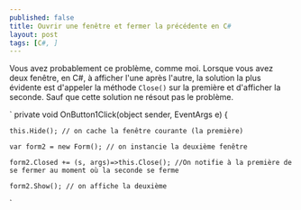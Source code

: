 ```yaml
---
published: false
title: Ouvrir une fenêtre et fermer la précédente en C#
layout: post
tags: [C#, ]
---
```

Vous avez probablement ce problème, comme moi. Lorsque vous avez deux fenêtre, en C#, à afficher l'une après l'autre, la solution la plus évidente est d'appeler la méthode `Close()`  sur la première et d'afficher la seconde. Sauf que cette solution ne résout pas le problème.

`
private void OnButton1Click(object sender, EventArgs e)
{

    this.Hide(); // on cache la fenêtre courante (la première)

    var form2 = new Form(); // on instancie la deuxième fenêtre

    form2.Closed += (s, args)=>this.Close(); //On notifie à la première de se fermer au moment où la seconde se ferme

    form2.Show(); // on affiche la deuxième
`